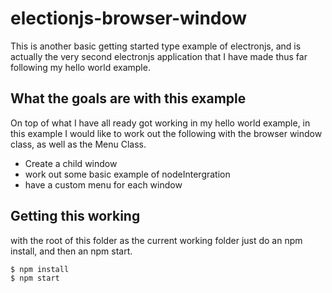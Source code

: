 # electionjs-browser-window

This is another basic getting started type example of electronjs, and is actually the very second electronjs application that I have made thus far following my hello world example.

## What the goals are with this example

On top of what I have all ready got working in my hello world example, in this example I would like to work out the following with the browser window class, as well as the Menu Class.

* Create a child window
* work out some basic example of nodeIntergration
* have a custom menu for each window

## Getting this working

with the root of this folder as the current working folder just do an npm install, and then an npm start.

```
$ npm install
$ npm start
```

